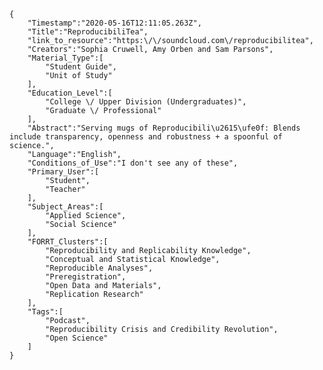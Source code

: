 
    {
        "Timestamp":"2020-05-16T12:11:05.263Z",
        "Title":"ReproducibiliTea",
        "link_to_resource":"https:\/\/soundcloud.com\/reproducibilitea",
        "Creators":"Sophia Cruwell, Amy Orben and Sam Parsons",
        "Material_Type":[
            "Student Guide",
            "Unit of Study"
        ],
        "Education_Level":[
            "College \/ Upper Division (Undergraduates)",
            "Graduate \/ Professional"
        ],
        "Abstract":"Serving mugs of Reproducibili\u2615\ufe0f: Blends include transparency, openness and robustness + a spoonful of science.",
        "Language":"English",
        "Conditions_of_Use":"I don't see any of these",
        "Primary_User":[
            "Student",
            "Teacher"
        ],
        "Subject_Areas":[
            "Applied Science",
            "Social Science"
        ],
        "FORRT_Clusters":[
            "Reproducibility and Replicability Knowledge",
            "Conceptual and Statistical Knowledge",
            "Reproducible Analyses",
            "Preregistration",
            "Open Data and Materials",
            "Replication Research"
        ],
        "Tags":[
            "Podcast",
            "Reproducibility Crisis and Credibility Revolution",
            "Open Science"
        ]
    }

